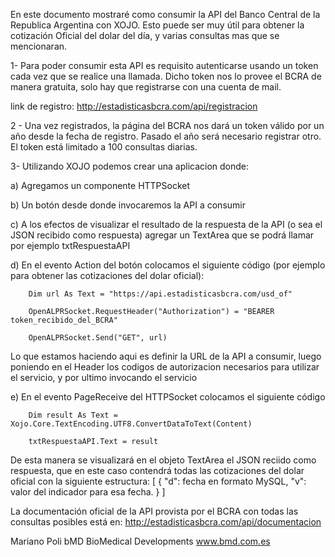 En este documento mostraré como consumir la API del Banco Central de la Republica Argentina con XOJO.
Esto puede ser muy útil para obtener la cotización Oficial del dolar del día, y varias consultas mas que se mencionaran.

1- Para poder consumir esta API es requisito autenticarse usando un token cada vez que se realice una llamada. Dicho token nos lo provee el BCRA de manera gratuita, solo hay que registrarse con una cuenta de mail.

link de registro: http://estadisticasbcra.com/api/registracion

2 - Una vez registrados, la página del BCRA nos dará un token válido por un año desde la fecha de registro. Pasado el año será necesario registrar otro. El token está limitado a 100 consultas diarias.

3- Utilizando XOJO podemos crear una aplicacion donde:

  a) Agregamos un componente HTTPSocket
  
  b) Un botón desde donde invocaremos la API a consumir
  
  c) A los efectos de visualizar el resultado de la respuesta de la API (o sea el JSON recibido como respuesta) agregar un TextArea que se podrá llamar por ejemplo txtRespuestaAPI
  
  d) En el evento Action del botón colocamos el siguiente código (por ejemplo para obtener las cotizaciones del dolar oficial):
  
        Dim url As Text = "https://api.estadisticasbcra.com/usd_of"
        
        OpenALPRSocket.RequestHeader("Authorization") = "BEARER token_recibido_del_BCRA"
        
        OpenALPRSocket.Send("GET", url)
        
Lo que estamos haciendo aqui es definir la URL de la API a consumir, luego poniendo en el Header los codigos de autorizacion necesarios para utilizar el servicio, y por ultimo invocando el servicio
  
  e) En el evento PageReceive del HTTPSocket colocamos el siguiente código
  
        Dim result As Text = Xojo.Core.TextEncoding.UTF8.ConvertDataToText(Content)
        
        txtRespuestaAPI.Text = result

De esta manera se visualizará en el objeto TextArea el JSON reciido como respuesta, que en este caso contendrá todas las cotizaciones del dolar oficial con la siguiente estructura:
        [
          {
            "d": fecha en formato MySQL,
            "v": valor del indicador para esa fecha.
          }
        ]

La documentación oficial de la API provista por el BCRA con todas las consultas posibles está en:
    http://estadisticasbcra.com/api/documentacion
    
Mariano Poli
bMD BioMedical Developments
www.bmd.com.es
